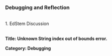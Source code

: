 ### Debugging and Reflection
<br/>
1. EdStem Discussion
<br/>
<br/>

**Title: Unknown String index out of bounds error.**
<br/>

**Category: Debugging**
